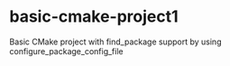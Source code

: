 # basic-cmake-project1
Basic CMake project with find_package support by using configure_package_config_file
